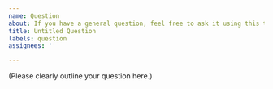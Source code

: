 ```yaml
---
name: Question
about: If you have a general question, feel free to ask it using this template.
title: Untitled Question
labels: question
assignees: ''

---
```


(Please clearly outline your question here.)
